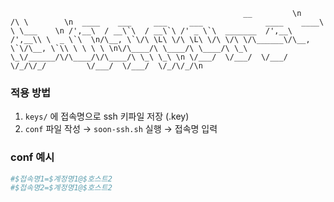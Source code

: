                                                         __         \n                                                       /\ \        \n  ____    ___     ___     ___              ____    ____\ \ \___    \n /',__\  / __\`\  / __\`\ /' _ \`\  _______  /',__\  /',__\\ \  _ \`\  \n/\__, \`\/\ \L\ \/\ \L\ \/\ \/\ \/\______\/\__, \`\/\__, \`\\ \ \ \ \ \n\/\____/\ \____/\ \____/\ \_\ \_\/______/\/\____/\/\____/\ \_\ \_\ \n \/___/  \/___/  \/___/  \/_/\/_/         \/___/  \/___/  \/_/\/_/\n                                                                   

### 적용 방법
1. `keys/` 에 접속명으로 ssh 키파일 저장 (.key)
2. `conf` 파일 작성 → `soon-ssh.sh` 실행 → 접속명 입력

### conf 예시
```bash
#$접속명1=$계정명1@$호스트2  
#$접속명2=$계정명1@$호스트2  
